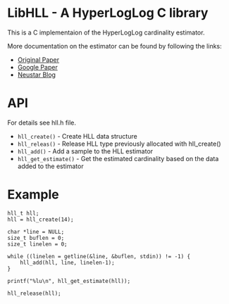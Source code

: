 # LibHLL - A HyperLogLog C library

This is a C implementaion of the HyperLogLog cardinality estimator.

More documentation on the estimator can be found by following the links:

* [Original Paper](http://algo.inria.fr/flajolet/Publications/FlFuGaMe07.pdf)
* [Google Paper](http://static.googleusercontent.com/media/research.google.com/en//pubs/archive/40671.pdf)
* [Neustar Blog](https://research.neustar.biz/2012/10/25/sketch-of-the-day-hyperloglog-cornerstone-of-a-big-data-infrastructure/)

# API

For details see hll.h file.

* `hll_create()` - Create HLL data structure
* `hll_releas()` - Release HLL type previously allocated with hll_create()
* `hll_add()` - Add a sample to the HLL estimator
* `hll_get_estimate()` - Get the estimated cardinality based on the data added to the estimator

# Example

```
hll_t hll;
hll = hll_create(14);

char *line = NULL;
size_t buflen = 0;
size_t linelen = 0;

while ((linelen = getline(&line, &buflen, stdin)) != -1) {
    hll_add(hll, line, linelen-1);
}

printf("%lu\n", hll_get_estimate(hll));

hll_release(hll);

```
